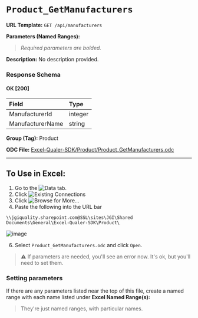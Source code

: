 # `Product_GetManufacturers`
> 

**URL Template:**
`GET /api/manufacturers`

**Parameters (Named Ranges):**

> *Required parameters are bolded.*



**Description:**
No description provided.

### Response Schema

#### OK [200]

| Field            | Type    |
|:-----------------|:--------|
| ManufacturerId   | integer |
| ManufacturerName | string  |

**Group (Tag):**
Product

**ODC File:**
[Excel-Qualer-SDK/Product/Product_GetManufacturers.odc](https://github.com/Johnson-Gage-Inspection-Inc/qualer-sdk-odc/blob/main/Excel-Qualer-SDK/Product/Product_GetManufacturers.odc)

---

To Use in Excel:
---

1. Go to the ![`Data`](https://github.com/user-attachments/assets/da437a70-57b3-4c5b-bb01-4910ece19ed1)
 tab.
3. Click ![Existing Connections](https://github.com/user-attachments/assets/a2f1ed67-b2e0-4c23-ac90-68c870e60289)
4. Click ![`Browse for More...`](https://github.com/user-attachments/assets/8e698494-6865-41e7-b6fa-043aea81809a)
5. Paste the following into the URL bar
```
\\jgiquality.sharepoint.com@SSL\sites\JGI\Shared Documents\General\Excel-Qualer-SDK\Product\
```

![image](https://github.com/user-attachments/assets/1e1a8d87-0377-446d-aaf5-d78562991db3)

6. Select `Product_GetManufacturers.odc` and click `Open`.

> ⚠️ If parameters are needed, you'll see an error now. It's ok, but you'll need to set them.

### Setting parameters
If there are any parameters listed near the top of this file, create a named range with each name listed under **Excel Named Range(s):**
> They're just named ranges, with particular names.
